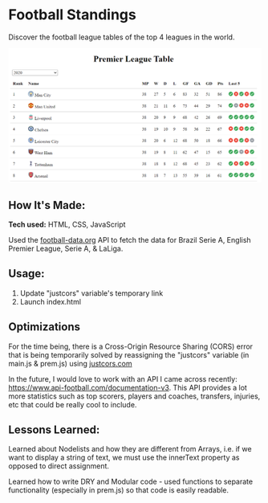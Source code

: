 # Football Standings

Discover the football league tables of the top 4 leagues in the world. 

![2020 Premier League Table](css/assets/prem-2020.png)

## How It's Made:

**Tech used:** HTML, CSS, JavaScript

Used the [football-data.org](https://www.football-data.org/) API to fetch the data for Brazil Serie A, English Premier League, Serie A, & LaLiga.

## Usage:

1) Update "justcors" variable's temporary link
2) Launch index.html

## Optimizations

For the time being, there is a Cross-Origin Resource Sharing (CORS) error that is being temporarily solved by reassigning the "justcors" variable (in main.js & prem.js) using [justcors.com](https://justcors.com/) 

In the future, I would love to work with an API I came across recently: https://www.api-football.com/documentation-v3. This API provides a lot more statistics such as top scorers, players and coaches, transfers, injuries, etc that could be really cool to include.

## Lessons Learned:

Learned about Nodelists and how they are different from Arrays, i.e. if we want to display a string of text, we must use the innerText property as opposed to direct assignment.

Learned how to write DRY and Modular code - used functions to separate functionality (especially in prem.js) so that code is easily readable.
